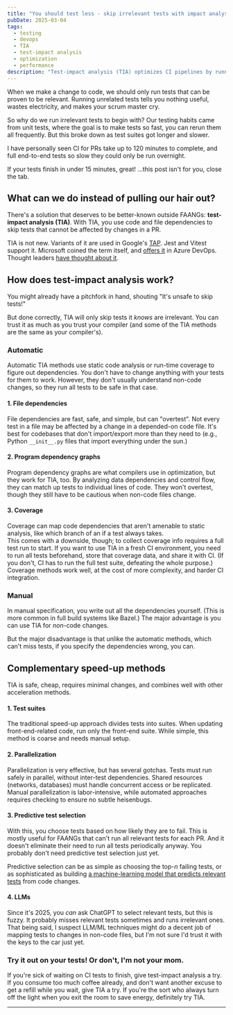 ```yaml
---
title: "You should test less - skip irrelevant tests with impact analysis"
pubDate: 2025-03-04
tags: 
  - testing
  - devops 
  - TIA 
  - test-impact analysis 
  - optimization 
  - performance
description: "Test-impact analysis (TIA) optimizes CI pipelines by running only relevant tests based on code changes, reducing test execution time and resource consumption."
---
```


When we make a change to code, we should only run tests that can be proven to be relevant. Running unrelated tests tells you nothing useful, wastes electricity, and makes your scrum master cry.

So why do we run irrelevant tests to begin with? Our testing habits came from unit tests, where the goal is to make tests so fast, you can rerun them all frequently. But this broke down as test suites got longer and slower.

I have personally seen CI for PRs take up to 120 minutes to complete, and full end-to-end tests so slow they could only be run overnight.

If your tests finish in under 15 minutes, great! ...this post isn't for you, close the tab. 

## What can we do instead of pulling our hair out?
There's a solution that deserves to be better-known outside FAANGs: **test-impact analysis (TIA)**. With TIA, you use code and file dependencies to skip tests that cannot be affected by changes in a PR.

TIA is not new. Variants of it are used in Google's [TAP](https://static.googleusercontent.com/media/research.google.com/en//pubs/archive/45861.pdf). Jest and Vitest support it. Microsoft coined the term itself, and [offers it](https://learn.microsoft.com/en-us/azure/devops/pipelines/test/test-impact-analysis?view=azure-devops) in Azure DevOps. Thought leaders [have thought about it](https://martinfowler.com/articles/rise-test-impact-analysis.html).

## How does test-impact analysis work?
You might already have a pitchfork in hand, shouting "It's unsafe to skip tests!"

But done correctly, TIA will only skip tests it *knows* are irrelevant. You can trust it as much as you trust your compiler (and some of the TIA methods are the same as your compiler's).

### Automatic
Automatic TIA methods use static code analysis or run-time coverage to figure out dependencies. You don't have to change anything with your tests for them to work. However, they don't usually understand non-code changes, so they run all tests to be safe in that case.

#### 1. **File dependencies**  
   File dependencies are fast, safe, and simple, but can "overtest". Not every test in a file may be affected by a change in a depended-on code file. It's best for codebases that don't import/export more than they need to (e.g., Python `__init__.py` files that import everything under the sun.)

#### 2. **Program dependency graphs**  
   Program dependency graphs are what compilers use in optimization, but they work for TIA, too. By analyzing data dependencies and control flow, they can match up tests to individual lines of code. They won't overtest, though they still have to be cautious when non-code files change.

#### 3. **Coverage**  
   Coverage can map code dependencies that aren't amenable to static analysis, like which branch of an if a test always takes.  
   This comes with a downside, though; to collect coverage info requires a full test run to start. If you want to use TIA in a fresh CI environment, you need to run all tests beforehand, store that coverage data, and share it with CI. (If you don't, CI has to run the full test suite, defeating the whole purpose.) Coverage methods work well, at the cost of more complexity, and harder CI integration.

### Manual
In manual specification, you write out all the dependencies yourself. (This is more common in full build systems like Bazel.)
The major advantage is you can use TIA for *non*-code changes.

But the major disadvantage is that unlike the automatic methods, which can't miss tests, if you specify the dependencies wrong, you can.

## Complementary speed-up methods
TIA is safe, cheap, requires minimal changes, and combines well with other acceleration methods.

#### 1. **Test suites**  
   The traditional speed-up approach divides tests into suites. When updating front-end-related code, run only the front-end suite. While simple, this method is coarse and needs manual setup.

#### 2. **Parallelization**  
   Parallelization is very effective, but has several gotchas. Tests must run safely in parallel, without inter-test dependencies. Shared resources (networks, databases) must handle concurrent access or be replicated. Manual parallelization is labor-intensive, while automated approaches requires checking to ensure no subtle heisenbugs. 

#### 3. **Predictive test selection**  
   With this, you choose tests based on how likely they are to fail. This is mostly useful for FAANGs that can't run all relevant tests for each PR. And it doesn't eliminate their need to run all tests periodically anyway. You probably don't need predictive test selection just yet.

   Predictive selection can be as simple as choosing the top-_n_ failing tests, or as sophisticated as building [a machine-learning model that predicts relevant tests](https://engineering.fb.com/2018/11/21/developer-tools/predictive-test-selection/) from code changes.

#### 4. **LLMs**  
   Since it's 2025, you *can* ask ChatGPT to select relevant tests, but this is fuzzy. It probably misses relevant tests sometimes and runs irrelevant ones. That being said, I suspect LLM/ML techniques might do a decent job of mapping tests to changes in non-code files, but I'm not sure I'd trust it with the keys to the car just yet.

### Try it out on your tests! Or don't, I'm not your mom.
If you're sick of waiting on CI tests to finish, give test-impact analysis a try. If you consume too much coffee already, and don't want another excuse to get a refill while you wait, give TIA a try. If you're the sort who always turn off the light when you exit the room to save energy, definitely try TIA.


----

[^faang-scale]: In Google's TAP paper linked above, they say they deal with 1 commit _per second_.
